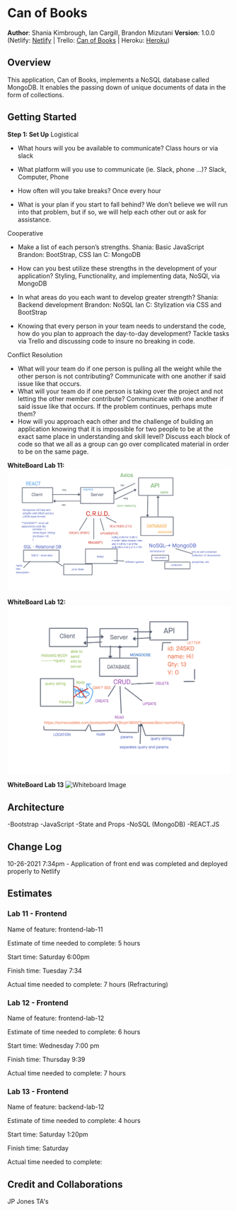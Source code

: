 # Can of Books

**Author**: Shania Kimbrough, Ian Cargill, Brandon Mizutani
**Version**: 1.0.0 (Netlify: [Netlify](https://mizutani-can-of-books.netlify.app/) | Trello: [Can of Books](https://trello.com/b/meRpcJGP/can-of-books) | Heroku: [Heroku](https://paperlouse-can-of-books.herokuapp.com/))

## Overview

This application, Can of Books, implements a NoSQL database called MongoDB. It enables the passing down of unique documents of data in the form of collections.

## Getting Started

**Step 1: Set Up**
Logistical

* What hours will you be available to communicate?
    Class hours or via slack

* What platform will you use to communicate (ie. Slack, phone …)?
    Slack, Computer, Phone
* How often will you take breaks?
    Once every hour
* What is your plan if you start to fall behind?
    We don’t believe we will run into that problem, but if so, we will help each other out or ask for assistance.

Cooperative

* Make a list of each person’s strengths.
    Shania: Basic JavaScript
    Brandon: BootStrap, CSS
    Ian C: MongoDB
* How can you best utilize these strengths in the development of your application?
    Styling, Functionality, and implementing data, NoSQl, via MongoDB
* In what areas do you each want to develop greater strength?
    Shania: Backend development
    Brandon: NoSQL
    Ian C: Stylization via CSS and BootStrap

* Knowing that every person in your team needs to understand the code, how do you plan to approach the day-to-day development?
    Tackle tasks via Trello and discussing code to insure no breaking in code.

Conflict Resolution

* What will your team do if one person is pulling all the weight while the other person is not contributing?
    Communicate with one another if said issue like that occurs.
* What will your team do if one person is taking over the project and not letting the other member contribute?
    Communicate with one another if said issue like that occurs. If the problem continues, perhaps mute them?
* How will you approach each other and the challenge of building an application knowing that it is impossible for two people to be at the exact same place in understanding and skill level?
    Discuss each block of code so that we all as a group can go over complicated material in order to be on the same page.

**WhiteBoard Lab 11:** ![Whiteboard Image](./src/Images/whiteboard-lab-11.png)

**WhiteBoard Lab 12:** ![Whiteboard Image](./src/Images/whiteboard-lab-12.png)

**WhiteBoard Lab 13** ![Whiteboard Image](./src/Images/whiteboard-lab13.png)

## Architecture

-Bootstrap
-JavaScript
-State and Props
-NoSQL (MongoDB)
-REACT.JS

## Change Log

10-26-2021 7:34pm - Application of front end was completed and deployed properly to Netlify

## Estimates

### Lab 11 - Frontend

Name of feature: frontend-lab-11

Estimate of time needed to complete: 5 hours

Start time: Saturday 6:00pm

Finish time: Tuesday 7:34

Actual time needed to complete: 7 hours (Refracturing)

### Lab 12 - Frontend

Name of feature: frontend-lab-12

Estimate of time needed to complete: 6 hours

Start time: Wednesday 7:00 pm

Finish time: Thursday 9:39

Actual time needed to complete: 7 hours

### Lab 13 - Frontend

Name of feature: backend-lab-12

Estimate of time needed to complete: 4 hours

Start time: Saturday 1:20pm

Finish time: Saturday

Actual time needed to complete: 

## Credit and Collaborations

JP Jones
TA's